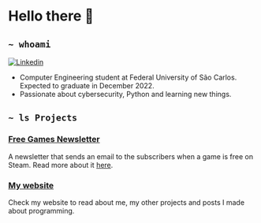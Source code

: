 # Hello there 👋

## `~ whoami`

[![Linkedin](https://img.shields.io/badge/LinkedIn-0077B5?style=for-the-badge&logo=linkedin&logoColor=white&link=https://www.linkedin.com/in/vcoracolombo)](https://www.linkedin.com/in/vcoracolombo)

- Computer Engineering student at Federal University of São Carlos. Expected to graduate in December 2022.
- Passionate about cybersecurity, Python and learning new things.

## `~ ls Projects`

### [Free Games Newsletter](https://www.freegamesnewsletter.tech/)

A newsletter that sends an email to the subscribers when a game is free on Steam. Read more about it [here](https://vccolombo.github.io/projects/freegamesnewsletter/).

### [My website](https://vccolombo.github.io)

Check my website to read about me, my other projects and posts I made about programming.
